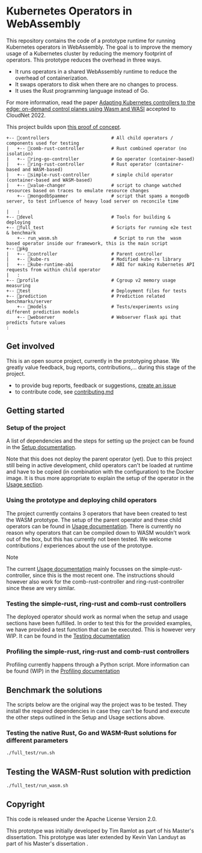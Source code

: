 # Kubernetes Operators in WebAssembly

This repository contains the code of a prototype runtime for running Kubernetes operators in WebAssembly. The goal is to improve the memory usage of a Kubernetes cluster by reducing the memory footprint of operators. This prototype reduces the overhead in three ways.

- It runs operators in a shared WebAssembly runtime to reduce the overhead of containerization.
- It swaps operators to disk when there are no changes to process.
- It uses the Rust programming language instead of Go.

For more information, read the paper [Adapting Kubernetes controllers to the edge: on-demand control planes using Wasm and WASI](https://doi.org/10.48550/arXiv.2209.01077) accepted to CloudNet 2022.

This project builds upon [this proof of concept](https://github.com/slinkydeveloper/extending-kubernetes-api-in-process-poc).

```text
+-- 📂controllers                       # All child operators / components used for testing
|   +-- 📂comb-rust-controller          # Rust combined operator (no isolation)
|   +-- 📂ring-go-controller            # Go operator (container-based)
|   +-- 📂ring-rust-controller          # Rust operator (container-based and WASM-based)
|   +-- 📂simple-rust-controller        # simple child operator (container-based and WASM-based)
|   +-- 📂value-changer                 # script to change watched resources based on traces to emulate resource changes
    +-- 📂mongodbSpammer                # script that spams a mongodb server, to test influence of heavy load server on reconcile time

|   :
+-- 📂devel                             # Tools for building & deploying
+-- 📂full_test                         # Scripts for running e2e test & benchmark
    +-- run_wasm.sh                     # Script to run the  wasm based operator inside our framework, this is the main script
+-- 📂pkg
|   +-- 📂controller                    # Parent controller
|   +-- 📂kube-rs                       # Modified kube-rs library
|   +-- 📂kube-runtime-abi              # ABI for making Kubernetes API requests from within child operator
|   :
+-- 📂profile                           # Cgroup v2 memory usage measuring
+-- 📂test                              # Deployment files for tests
+-- 📂prediction                        # Prediction related benchmarks/server
    +-- 📂models                        # Tests/experiments using different prediction models
    +-- 📂webserver                     # Webserver flask api that predicts future values
:
```

## Get involved

This is an open source project, currently in the prototyping phase.
We greatly value feedback, bug reports, contributions,... during this stage of the project.

- to provide bug reports, feedback or suggestions, [create an issue](https://github.com/idlab-discover/wasm-operator/issues/new)
- to contribute code, see [contributing.md](docs/contributing.md)

## Getting started

### Setup of the project

A list of dependencies and the steps for setting up the project can be found in the [Setup documentation](./docs/setup.md).

Note that this does not deploy the parent operator (yet).
Due to this project still being in active development, child operators can't be loaded at runtime and have to be copied (in combination with the configuration) to the Docker image.
It is thus more appropriate to explain the setup of the operator in the [Usage section](./docs/usage.md).

### Using the prototype and deploying child operators

The project currently contains 3 operators that have been created to test the WASM prototype. The setup of the parent operator and these child operators can be found in [Usage documentation](./docs/usage.md). There is currently no reason why operators that can be compiled down to WASM wouldn't work out of the box, but this has currently not been tested. We welcome contributions / experiences about the use of the prototype.

> [!NOTE]
> The current [Usage documentation](./docs/usage.md) mainly focusses on the simple-rust-controller, since this is the most recent one.
> The instructions should however also work for the comb-rust-controller and ring-rust-controller since these are very similar.

### Testing the simple-rust, ring-rust and comb-rust controllers

The deployed operator should work as normal when the setup and usage sections have been fulfilled. In order to test this for the provided examples, we have provided a test function that can be executed. This is however very WIP. It can be found in the [Testing documentation](./docs/testing.md)

### Profiling the simple-rust, ring-rust and comb-rust controllers

Profiling currently happens through a Python script.
More information can be found (WIP) in the [Profiling documentation](./docs/profiling.md)

## Benchmark the solutions

The scripts below are the original way the project was to be tested.
They install the required dependencies in case they can't be found and execute the other steps outlined in the Setup and Usage sections above.

### Testing the native Rust, Go and WASM-Rust solutions for different parameters

```sh
./full_test/run.sh
```

## Testing the WASM-Rust solution with prediction

```sh
./full_test/run_wasm.sh
```

## Copyright

This code is released under the Apache License Version 2.0.

This prototype was initially developed by Tim Ramlot as part of his Master's dissertation.
This prototype was later extended by Kevin Van Landuyt as part of his Master's dissertation .
